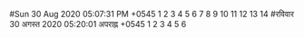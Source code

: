 #Sun 30 Aug 2020 05:07:31 PM +0545
1
2
3
4
5
6
7
8
9
10
11
12
13
14
#रविवार 30 अगस्त 2020 05:20:01 अपराह्न +0545
1
2
3
4
5
6
